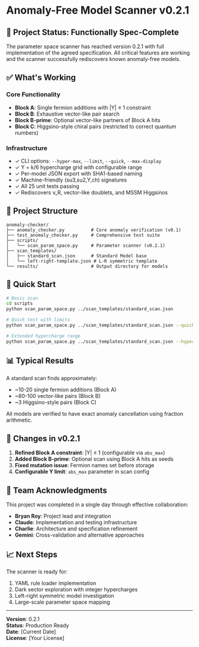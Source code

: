 # Anomaly-Free Model Scanner v0.2.1

## 🎯 Project Status: Functionally Spec-Complete

The parameter space scanner has reached version 0.2.1 with full implementation of the agreed specification. All critical features are working and the scanner successfully rediscovers known anomaly-free models.

## ✅ What's Working

### Core Functionality
- **Block A**: Single fermion additions with |Y| ≤ 1 constraint
- **Block B**: Exhaustive vector-like pair search
- **Block B-prime**: Optional vector-like partners of Block A hits
- **Block C**: Higgsino-style chiral pairs (restricted to correct quantum numbers)

### Infrastructure
- ✓ CLI options: `--hyper-max`, `--limit`, `--quick`, `--max-display`
- ✓ Y = k/6 hypercharge grid with configurable range
- ✓ Per-model JSON export with SHA1-based naming
- ✓ Machine-friendly (su3,su2,Y,ch) signatures
- ✓ All 25 unit tests passing
- ✓ Rediscovers ν_R, vector-like doublets, and MSSM Higgsinos

## 📁 Project Structure

```
anomaly-checker/
├── anomaly_checker.py          # Core anomaly verification (v0.1)
├── test_anomaly_checker.py     # Comprehensive test suite
├── scripts/
│   └── scan_param_space.py     # Parameter scanner (v0.2.1)
├── scan_templates/
│   ├── standard_scan.json      # Standard Model base
│   └── left-right-template.json # L-R symmetric template
└── results/                    # Output directory for models
```

## 🚀 Quick Start

```bash
# Basic scan
cd scripts
python scan_param_space.py ../scan_templates/standard_scan.json

# Quick test with limits
python scan_param_space.py ../scan_templates/standard_scan.json --quick --limit 50

# Extended hypercharge range
python scan_param_space.py ../scan_templates/standard_scan.json --hyper-max 12
```

## 📊 Typical Results

A standard scan finds approximately:
- ~10-20 single fermion additions (Block A)
- ~80-100 vector-like pairs (Block B)
- ~3 Higgsino-style pairs (Block C)

All models are verified to have exact anomaly cancellation using fraction arithmetic.

## 🔄 Changes in v0.2.1

1. **Refined Block A constraint**: |Y| ≤ 1 (configurable via `abs_max`)
2. **Added Block B-prime**: Optional scan using Block A hits as seeds
3. **Fixed mutation issue**: Fermion names set before storage
4. **Configurable Y limit**: `abs_max` parameter in scan config

## 🎉 Team Acknowledgments

This project was completed in a single day through effective collaboration:
- **Bryan Roy**: Project lead and integration
- **Claude**: Implementation and testing infrastructure
- **Charlie**: Architecture and specification refinement
- **Gemini**: Cross-validation and alternative approaches

## 📈 Next Steps

The scanner is ready for:
1. YAML rule loader implementation
2. Dark sector exploration with integer hypercharges
3. Left-right symmetric model investigation
4. Large-scale parameter space mapping

---

**Version**: 0.2.1  
**Status**: Production Ready  
**Date**: [Current Date]  
**License**: [Your License]